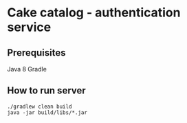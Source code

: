 # Cake catalog - authentication service

## Prerequisites

Java 8
Gradle

## How to run server

```
./gradlew clean build
java -jar build/libs/*.jar
```